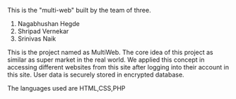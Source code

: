   
  This is the "multi-web" built by the team of three.
  
  1. Nagabhushan Hegde
  2. Shripad Vernekar
  3. Srinivas Naik

This is the project named as MultiWeb. The core idea of this project as similar as super market in the real world. We applied this concept in accessing different websites from this site after logging into their account in this site. User data is securely stored in encrypted database.

The languages used are HTML,CSS,PHP

